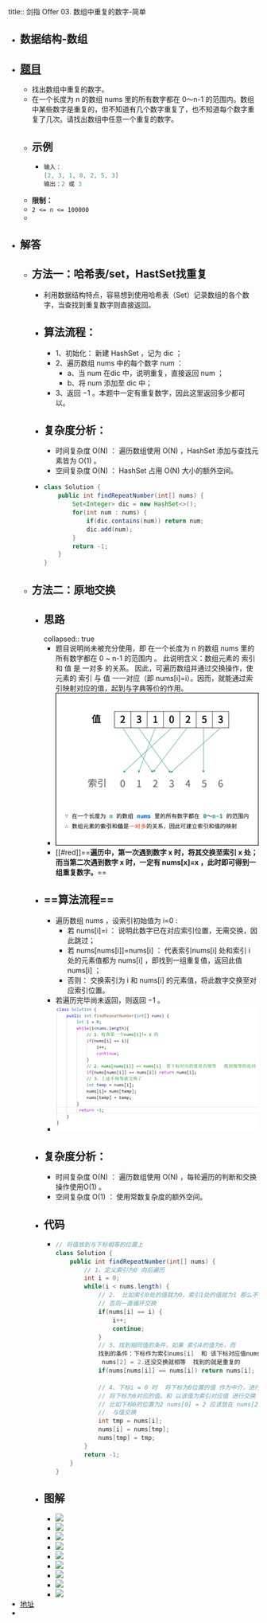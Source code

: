 title:: 剑指 Offer 03. 数组中重复的数字-简单

- ## 数据结构-数组
- ## [题目](https://leetcode.cn/problems/shu-zu-zhong-zhong-fu-de-shu-zi-lcof/)
	- 找出数组中重复的数字。
	- 在一个长度为 n 的数组 nums 里的所有数字都在 0～n-1 的范围内。数组中某些数字是重复的，但不知道有几个数字重复了，也不知道每个数字重复了几次。请找出数组中任意一个重复的数字。
	- ## 示例
		- ```java
		  输入：
		  [2, 3, 1, 0, 2, 5, 3]
		  输出：2 或 3 
		  ```
	- **限制：**
	- `2 <= n <= 100000`
	-
- ## 解答
	- ## 方法一：哈希表/set，HastSet找重复
		- 利用数据结构特点，容易想到使用哈希表（Set）记录数组的各个数字，当查找到重复数字则直接返回。
		- ## 算法流程：
			- 1、初始化： 新建 HashSet ，记为 dic ；
			- 2、遍历数组 nums 中的每个数字 num ：
				- a、当 num 在dic 中，说明重复，直接返回 num ；
				- b、将 num 添加至 dic 中；
			- 3、返回 −1 。本题中一定有重复数字，因此这里返回多少都可以。
		- ## 复杂度分析：
			- 时间复杂度 O(N) ： 遍历数组使用 O(N) ，HashSet 添加与查找元素皆为 O(1) 。
			- 空间复杂度 O(N) ： HashSet 占用 O(N) 大小的额外空间。
		- ```java
		  class Solution {
		      public int findRepeatNumber(int[] nums) {
		          Set<Integer> dic = new HashSet<>();
		          for(int num : nums) {
		              if(dic.contains(num)) return num;
		              dic.add(num);
		          }
		          return -1;
		      }
		  }
		  ```
	- ## 方法二：原地交换
		- ## 思路
		  collapsed:: true
			- 题目说明尚未被充分使用，即 在一个长度为 n 的数组 nums 里的所有数字都在 0 ~ n-1 的范围内 。 此说明含义：数组元素的 索引 和 值 是 一对多 的关系。 因此，可遍历数组并通过交换操作，使元素的 索引 与 值 一一对应（即 nums[i]=i）。因而，就能通过索引映射对应的值，起到与字典等价的作用。
			- ![原地交互.png](../assets/原地交互_1686040571516_0.png)
			- [[#red]]==**遍历中，第一次遇到数字 x 时，将其交换至索引 x 处；而当第二次遇到数字 x 时，一定有 nums[x]=x ，此时即可得到一组重复数字。**==
		- ## ==**算法流程**==
			- 遍历数组 nums ，设索引初始值为 i=0 :
				- 若 nums[i]=i ： 说明此数字已在对应索引位置，无需交换，因此跳过；
				- 若 nums[nums[i]]=nums[i] ： 代表索引nums[i] 处和索引 i 处的元素值都为 nums[i] ，即找到一组重复值，返回此值 nums[i] ；
				- 否则： 交换索引为 i 和 nums[i] 的元素值，将此数字交换至对应索引位置。
			- 若遍历完毕尚未返回，则返回 −1 。
			- ![image.png](../assets/image_1693719666118_0.png)
		- ## 复杂度分析：
			- 时间复杂度 O(N) ： 遍历数组使用 O(N) ，每轮遍历的判断和交换操作使用O(1) 。
			- 空间复杂度 O(1) ： 使用常数复杂度的额外空间。
		- ## 代码
			- ```java
			  // 将值放到与下标相等的位置上
			  class Solution {
			      public int findRepeatNumber(int[] nums) {
			          // 1、定义索引为0 向后遍历
			          int i = 0;
			          while(i < nums.length) {
			              // 2、 比如索引0处的值就为0，索引1处的值就为1 那么不需要交换。执行下个下标
			              // 否则一直循环交换
			              if(nums[i] == i) {
			                  i++;
			                  continue;
			              }
			              // 3、找到相同值的条件，如果 索引4的值为6，而
			              找到的条件：下标作为索引nums[i]  和 该下标对应值nums[nums[i]]作为索引是相同的
			               nums[2] = 2.还没交换就相等  找到的就是重复的
			              if(nums[nums[i]] == nums[i]) return nums[i];
			              
			              // 4、下标i = 0 时  将下标为0位置的值 作为中介，进行nums[nums[i]] == nums[i] 交换
			              // 将下标为0对应的值。和 以该值为索引对应值 进行交换
			              // 比如下标0的位置为2 nums[0] = 2 应该放在 nums[2] 的位置上 即 nums[num[i]]
			              //  与值交换
			              int tmp = nums[i];
			              nums[i] = nums[tmp];
			              nums[tmp] = tmp;
			          }
			          return -1;
			      }
			  }
			  ```
		- ## 图解
			- ![](https://pic.leetcode-cn.com/45a6303cd3ab50036a99ae89e2b0458f9b4885bb9d089997dfc0e5851a6a6300-Picture7.png)
			- ![](https://pic.leetcode-cn.com/58905a586575382e51096a5ce3e9e098ef8df215723174b4ac1d042e10a95c01-Picture8.png)
			- ![](https://pic.leetcode-cn.com/68a992b40bd5781a388c4fe811cd7a7c9b8dbb659089ed7473605323df76d241-Picture9.png)
			- ![](https://pic.leetcode-cn.com/98fd49b23dbb73cba6c551faaabfaaf5b3bbaed5f50f6c11ac42496bdfd2eba1-Picture10.png)
			- ![](https://pic.leetcode-cn.com/e6089e2d686fb1e76feb4f065ed14f7d2c02eadcdbfb6d4e2e9b6843f64914c3-Picture11.png)
			- ![](https://pic.leetcode-cn.com/80f2f1df8c43f56d63d09118fcb49c6c9d834aa743b01e9f8fd2b1ac9ce85403-Picture12.png)
			- ![](https://pic.leetcode-cn.com/64c97efd298d010e91b89eb18c7eb961538d6c1da400495c328dd92de3b47648-Picture13.png)
			- ![](https://pic.leetcode-cn.com/eaf0db1a4b0e0869d29fa789a234888d45dfffc5d1d13c5fb1c237a0b1bc5389-Picture14.png)
			- ![](https://pic.leetcode-cn.com/82ea50d1915609e368839cac6d4e0e615ff8297138aff645d0c2aba79e6a7b7e-Picture15.png)
- [地址](https://leetcode.cn/problems/shu-zu-zhong-zhong-fu-de-shu-zi-lcof/solutions/96623/mian-shi-ti-03-shu-zu-zhong-zhong-fu-de-shu-zi-yua/)
-